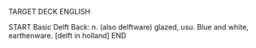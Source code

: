 TARGET DECK
ENGLISH

START
Basic
Delft
Back: n. (also delftware) glazed, usu. Blue and white, earthenware. [delft in holland]
END
